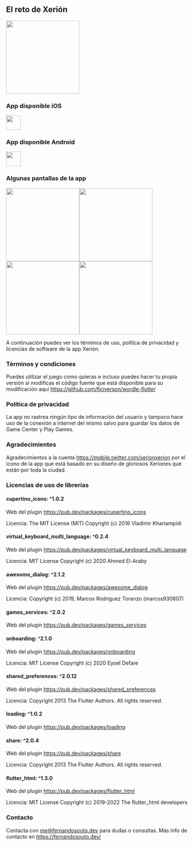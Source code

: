 ## El reto de Xerión

<img src="https://user-images.githubusercontent.com/12527053/150801054-51d2b84b-f24a-4cf8-8663-62bd6f20e3a7.png" width="200" />

### App disponible iOS

<img src="https://user-images.githubusercontent.com/12527053/150821046-2c21a20d-3d3e-4fdf-b57f-351d798729e9.png" height="40" />

### App disponible Android

<img src="https://user-images.githubusercontent.com/12527053/150939481-9f33be0a-dec5-4629-9f1e-169738e02ca7.png" height="40" />


### Algunas pantallas de la app

<img src="https://user-images.githubusercontent.com/12527053/150809960-cc7e60fb-d69c-4260-b034-b193711bdc55.png" width="200" /><img src="https://user-images.githubusercontent.com/12527053/150808412-6195f4b9-294e-46c1-9ed6-650461b9ef52.png" width="200" /><img src="https://user-images.githubusercontent.com/12527053/150807951-335dbffc-260f-4591-8d2e-4aabbc36bbfc.png" width="200" /><img src="https://user-images.githubusercontent.com/12527053/150808530-cd1f338c-7744-4a06-bdbf-a93f1a2071aa.png" width="200" />

A continuación puedes ver los términos de uso, política de privacidad y licencias de software de la app Xerión.

### Términos y condiciones 

Puedes utilizar el juego como quieras e incluso puedes hacer tu propia versión si modificas el código fuente que está disponible para su modificación aquí https://github.com/ficiverson/wordle-flutter

### Política de privacidad

La app no rastrea ningún tipo de información del usuario y tampoco hace uso de la conexión a internet del mismo salvo para guardar los datos de Game Center y Play Games.

### Agradecimientos 

Agradecimientos a la cuenta https://mobile.twitter.com/xerionxerion por el icono de la app que está basado en su diseño de gloriosos Xeriones que están por toda la ciudad.

### Licencias de uso de librerías

#### cupertino_icons: ^1.0.2

Web del plugin https://pub.dev/packages/cupertino_icons

Licencia: The MIT License (MIT) Copyright (c) 2016 Vladimir Kharlampidi

#### virtual_keyboard_multi_language: ^0.2.4

Web del plugin https://pub.dev/packages/virtual_keyboard_multi_language

Licencia: MIT License Copyright (c) 2020 Ahmed El-Araby

#### awesome_dialog: ^2.1.2

Web del plugin https://pub.dev/packages/awesome_dialog

Licencia: Copyright (c) 2019, Marcos Rodríguez Toranzo (marcos930807)

#### games_services: ^2.0.2

Web del plugin https://pub.dev/packages/games_services


#### onboarding: ^2.1.0

Web del plugin https://pub.dev/packages/onboarding

Licencia: MIT License Copyright (c) 2020 Eyoel Defare

#### shared_preferences: ^2.0.12

Web del plugin https://pub.dev/packages/shared_preferences

Licencia: Copyright 2013 The Flutter Authors. All rights reserved.

#### loading: ^1.0.2

Web del plugin https://pub.dev/packages/loading

#### share: ^2.0.4

Web del plugin https://pub.dev/packages/share

Licencia: Copyright 2013 The Flutter Authors. All rights reserved.

#### flutter_html: ^1.3.0

Web del plugin https://pub.dev/packages/flutter_html

Licencia: MIT License Copyright (c) 2019-2022 The flutter_html developers

### Contacto

Contacta con me@fernandosouto.dev para dudas o consultas. Más info de contacto en https://fernandosouto.dev/

